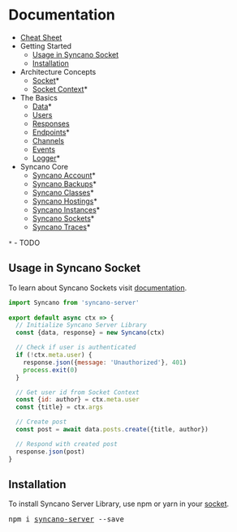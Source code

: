 # Documentation

- [Cheat Sheet][cheatsheet]
- Getting Started
  - [Usage in Syncano Socket](#usage-in-syncano-socket)
  - [Installation](#installation)
- Architecture Concepts
  - [Socket](/docs/architecture/socket.md)*
  - [Socket Context](/docs/architecture/socket-context.md)*
- The Basics
  - [Data](/docs/basics/data.md)*
  - [Users](/docs/basics/users.md)
  - [Responses](/docs/basics/responses.md)
  - [Endpoints](/docs/basics/endpoints.md)*
  - [Channels](/docs/basics/channels.md)
  - [Events](/docs/basics/events.md)
  - [Logger](/docs/basics/logger.md)*
- Syncano Core
  - [Syncano Account](/docs/core/syncano-account.md)*
  - [Syncano Backups](/docs/core/syncano-backups.md)*
  - [Syncano Classes](/docs/core/syncano-classes.md)*
  - [Syncano Hostings](/docs/core/syncano-hostings.md)*
  - [Syncano Instances](/docs/core/syncano-instances.md)*
  - [Syncano Sockets](/docs/core/syncano-sockets.md)*
  - [Syncano Traces](/docs/core/syncano-traces.md)*

`*` - TODO

## Usage in Syncano Socket

To learn about Syncano Sockets visit [documentation][socket].

```js
import Syncano from 'syncano-server'
          
export default async ctx => {
  // Initialize Syncano Server Library
  const {data, response} = new Syncano(ctx)

  // Check if user is authenticated
  if (!ctx.meta.user) {
    response.json({message: 'Unauthorized'}, 401)
    process.exit(0)
  }

  // Get user id from Socket Context
  const {id: author} = ctx.meta.user
  const {title} = ctx.args

  // Create post
  const post = await data.posts.create({title, author})

  // Respond with created post
  response.json(post)
}
```

## Installation

To install Syncano Server Library, use npm or yarn in your [socket][socket].
<pre>
npm i <a href="https://www.npmjs.com/package/syncano-server">syncano-server</a> --save
</pre>

[socket]: https://syncano.github.io/syncano-node-cli/#/using-sockets/overview
[cheatsheet]: https://cheatsheet.syncano.io/#server
